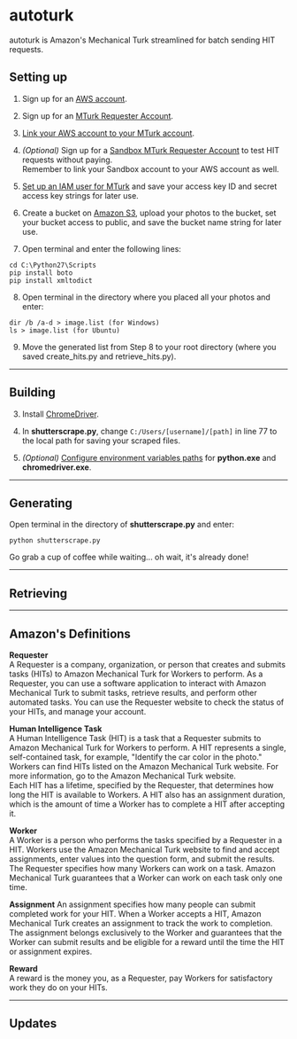 # autoturk

autoturk is Amazon's Mechanical Turk streamlined for batch sending HIT requests. </br>

## Setting up

1. Sign up for an [AWS account](https://aws.amazon.com/).

2. Sign up for an [MTurk Requester Account](https://requester.mturk.com/).

3. [Link your AWS account to your MTurk account](https://requester.mturk.com/developer).

4. *(Optional)* Sign up for a [Sandbox MTurk Requester Account](http://requestersandbox.mturk.com/) to test HIT requests without paying.<br>
Remember to link your Sandbox account to your AWS account as well.

5. [Set up an IAM user for MTurk](https://docs.aws.amazon.com/AWSMechTurk/latest/AWSMechanicalTurkGettingStartedGuide/SetUp.html#create-iam-user-or-role) and save your access key ID and secret access key strings for later use.

6. Create a bucket on [Amazon S3](https://s3.console.aws.amazon.com/s3/home?region=us-east-1#), upload your photos to the bucket, set your bucket access to public, and save the bucket name string for later use.

7. Open terminal and enter the following lines:
```
cd C:\Python27\Scripts
pip install boto
pip install xmltodict
```

8. Open terminal in the directory where you placed all your photos and enter:
```
dir /b /a-d > image.list (for Windows)
ls > image.list (for Ubuntu)
```

9. Move the generated list from Step 8 to your root directory (where you saved create_hits.py and retrieve_hits.py).

---

## Building

3. Install [ChromeDriver](https://sites.google.com/a/chromium.org/chromedriver/downloads).

4. In **shutterscrape.py**, change `C:/Users/[username]/[path]` in line 77 to the local path for saving your scraped files.

5. *(Optional)* [Configure environment variables paths](https://www.java.com/en/download/help/path.xml) for **python.exe** and **chromedriver.exe**.

---

## Generating

Open terminal in the directory of **shutterscrape.py** and enter:
```
python shutterscrape.py
```
Go grab a cup of coffee while waiting... oh wait, it's already done!


---

## Retrieving


---

## Amazon's Definitions

**Requester**</br>
A Requester is a company, organization, or person that creates and submits tasks (HITs) to Amazon Mechanical Turk for Workers to perform. As a Requester, you can use a software application to interact with Amazon Mechanical Turk to submit tasks, retrieve results, and perform other automated tasks. You can use the Requester website to check the status of your HITs, and manage your account.

**Human Intelligence Task**</br>
A Human Intelligence Task (HIT) is a task that a Requester submits to Amazon Mechanical Turk for Workers to perform. A HIT represents a single, self-contained task, for example, "Identify the car color in the photo." Workers can find HITs listed on the Amazon Mechanical Turk website. For more information, go to the Amazon Mechanical Turk website.</br>
Each HIT has a lifetime, specified by the Requester, that determines how long the HIT is available to Workers. A HIT also has an assignment duration, which is the amount of time a Worker has to complete a HIT after accepting it.

**Worker**</br>
A Worker is a person who performs the tasks specified by a Requester in a HIT. Workers use the Amazon Mechanical Turk website to find and accept assignments, enter values into the question form, and submit the results. The Requester specifies how many Workers can work on a task. Amazon Mechanical Turk guarantees that a Worker can work on each task only one time.

**Assignment**
An assignment specifies how many people can submit completed work for your HIT. When a Worker accepts a HIT, Amazon Mechanical Turk creates an assignment to track the work to completion. The assignment belongs exclusively to the Worker and guarantees that the Worker can submit results and be eligible for a reward until the time the HIT or assignment expires.

**Reward**</br>
A reward is the money you, as a Requester, pay Workers for satisfactory work they do on your HITs.

---

## Updates
